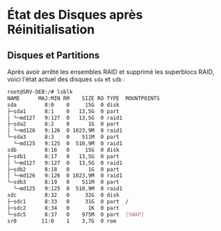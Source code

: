 # État des Disques après Réinitialisation

## Disques et Partitions

Après avoir arrêté les ensembles RAID et supprimé les superblocs RAID, voici l'état actuel des disques `sda` et `sdb` :

```bash
root@SRV-DEB:/# lsblk
NAME      MAJ:MIN RM    SIZE RO TYPE  MOUNTPOINTS
sda         8:0    0     15G  0 disk
├─sda1      8:1    0   13,5G  0 part
│ └─md127   9:127  0   13,5G  0 raid1
├─sda2      8:2    0      1G  0 part
│ └─md126   9:126  0 1023,9M  0 raid1
└─sda3      8:3    0    511M  0 part
  └─md125   9:125  0  510,9M  0 raid1
sdb         8:16   0     15G  0 disk
├─sdb1      8:17   0   13,5G  0 part
│ └─md127   9:127  0   13,5G  0 raid1
├─sdb2      8:18   0      1G  0 part
│ └─md126   9:126  0 1023,9M  0 raid1
└─sdb3      8:19   0    511M  0 part
  └─md125   9:125  0  510,9M  0 raid1
sdc         8:32   0     32G  0 disk
├─sdc1      8:33   0     31G  0 part  /
├─sdc2      8:34   0      1K  0 part
└─sdc5      8:37   0    975M  0 part  [SWAP]
sr0        11:0    1    3,7G  0 rom
